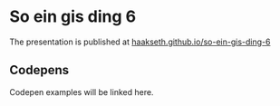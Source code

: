 # So ein gis ding 6

The presentation is published at [haakseth.github.io/so-ein-gis-ding-6](https://haakseth.github.io/so-ein-gis-ding-6)

## Codepens

Codepen examples will be linked here.
